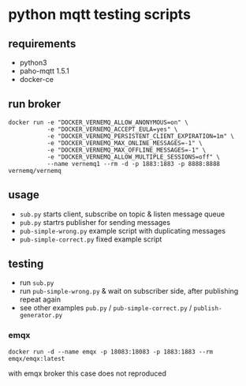 # python mqtt testing scripts

## requirements

- python3
- paho-mqtt 1.5.1
- docker-ce

## run broker

```
docker run -e "DOCKER_VERNEMQ_ALLOW_ANONYMOUS=on" \
           -e "DOCKER_VERNEMQ_ACCEPT_EULA=yes" \
           -e "DOCKER_VERNEMQ_PERSISTENT_CLIENT_EXPIRATION=1m" \
           -e "DOCKER_VERNEMQ_MAX_ONLINE_MESSAGES=-1" \
           -e "DOCKER_VERNEMQ_MAX_OFFLINE_MESSAGES=-1" \
           -e "DOCKER_VERNEMQ_ALLOW_MULTIPLE_SESSIONS=off" \
           --name vernemq1 --rm -d -p 1883:1883 -p 8888:8888 vernemq/vernemq

```

## usage

- `sub.py` starts client, subscribe on topic & listen message queue
- `pub.py` startrs publisher for sending messages
- `pub-simple-wrong.py` example script with duplicating messages
- `pub-simple-correct.py` fixed example script

## testing

- run `sub.py`
- run `pub-simple-wrong.py` & wait on subscriber side, after publishing repeat again
- see other examples `pub.py` / `pub-simple-correct.py` / `publish-generator.py`

### emqx

```
docker run -d --name emqx -p 18083:18083 -p 1883:1883 --rm emqx/emqx:latest
```

with emqx broker this case does not reproduced

